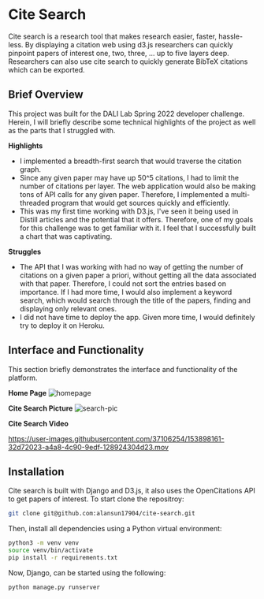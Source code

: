 # Cite Search
Cite search is a research tool that makes research easier, faster, hassle-less. By displaying a citation web using d3.js researchers can quickly
pinpoint papers of interest one, two, three, ... up to five layers deep. Researchers can also use cite search to quickly generate BibTeX citations
which can be exported. 

## Brief Overview
This project was built for the DALI Lab Spring 2022 developer challenge. Herein, I will briefly describe some technical highlights of the project 
as well as the parts that I struggled with.

**Highlights**
- I implemented a breadth-first search that would traverse the citation graph.  
- Since any given paper may have up 50^5 citations, I had to limit the number of citations per layer. The web application
would also be making tons of API calls for any given paper. Therefore, I implemented a multi-threaded program that would
get sources quickly and efficiently. 
- This was my first time working with D3.js, I've seen it being used in Distill articles and the potential that it offers. 
Therefore, one of my goals for this challenge was to get familiar with it. I feel that I successfully built a chart that
was captivating. 

**Struggles**
- The API that I was working with had no way of getting the number of citations on a given paper a priori, without getting
all the data associated with that paper. Therefore, I could not sort the entries based on importance. If I had more time, 
I would also implement a keyword search, which would search through the title of the papers, finding and displaying only 
relevant ones.
- I did not have time to deploy the app. Given more time, I would definitely try to deploy it on Heroku. 

## Interface and Functionality
This section briefly demonstrates the interface and functionality of the platform. 

**Home Page**
![homepage](https://user-images.githubusercontent.com/37106254/153897773-80a1d8a6-70d4-4348-b6cf-1034f54e3e8f.png)

**Cite Search Picture**
![search-pic](https://user-images.githubusercontent.com/37106254/153897811-b6d0a1d2-1e36-4f92-9f43-1ee6beceaa5a.png)

**Cite Search Video**


https://user-images.githubusercontent.com/37106254/153898161-32d72023-a4a8-4c90-9edf-128924304d23.mov











## Installation
Cite search is built with Django and D3.js, it also uses the OpenCitations API to get papers of interest. To start 
clone the repositroy:
```bash
git clone git@github.com:alansun17904/cite-search.git
``` 
Then, install all dependencies using a Python virtual environment:
```bash
python3 -m venv venv
source venv/bin/activate
pip install -r requirements.txt
```
Now, Django, can be started using the following:
```
python manage.py runserver
```

